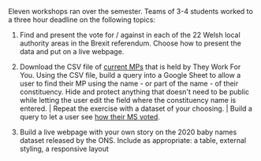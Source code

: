Eleven workshops ran over the semester. Teams of 3-4 students worked to a three hour deadline on the following topics:

1. Find and present the vote for / against in each of the 22 Welsh local authority areas in the Brexit referendum. Choose how to present the data and put on a live webpage.

2. Download the CSV file of [current MPs](https://www.theyworkforyou.com/mps/) that is held by They Work For You. Using the CSV file, build a query into a Google Sheet to allow a user to find their MP using the name - or part of the name - of their constituency. Hide and protect anything that doesn't need to be public while letting the user edit the field where the constituency name is entered. | Repeat the exercise with a dataset of your choosing. | Build a query to let a user see [how their MS voted](https://record.assembly.wales/VoteOutcome/12453#V3271).

3. Build a live webpage with your own story on the 2020 baby names dataset released by the ONS. Include as appropriate: a table, external styling, a responsive layout
